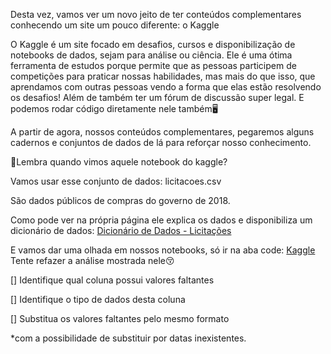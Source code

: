 Desta vez, vamos ver um novo jeito de ter conteúdos complementares conhecendo um site um pouco diferente: o  Kaggle

O Kaggle é um site focado em desafios, cursos e disponibilização de notebooks de dados, sejam para análise ou ciência. Ele é uma ótima ferramenta de estudos porque permite que as pessoas participem de competições para praticar nossas habilidades, mas mais do que isso, que aprendamos com outras pessoas vendo a forma que elas estão resolvendo os desafios! Além de também ter um fórum de discussão super legal. E podemos rodar código diretamente nele também🖥️

A partir de agora, nossos conteúdos complementares, pegaremos alguns cadernos e conjuntos de dados de lá para reforçar nosso conhecimento. 

📌Lembra quando vimos aquele notebook do kaggle? 

Vamos usar esse conjunto de dados:  licitacoes.csv

São dados públicos de compras do governo de 2018. 

Como pode ver na própria página ele explica os dados e disponibiliza um dicionário de dados:  [Dicionário de Dados - Licitações](https://portaldatransparencia.gov.br/pagina-interna/603389-dicionario-de-dados-licitacoes)

E vamos dar uma olhada em nossos notebooks, só ir na aba code:
[Kaggle]( https://www.kaggle.com/competitions/ml-python-me/code)
Tente refazer a análise mostrada nele😚

[] Identifique qual coluna possui valores faltantes

[] Identifique o tipo de dados desta coluna

[] Substitua os valores faltantes pelo mesmo formato 

*com a possibilidade de substituir por datas inexistentes.

